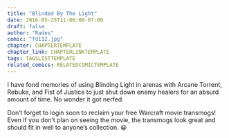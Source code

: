 ```yaml
---
title: "Blinded By The Light"
date: 2016-05-25T11:06:00-07:00
draft: false
author: "Rades"
comic: "fd112.jpg"
chapter: CHAPTERTEMPLATE
chapter_link: CHAPTERLINKTEMPLATE
tags: TAGSLISTTEMPLATE
related_comics: RELATEDCOMICTEMPLATE
---
```


I have fond memories of using Blinding Light in arenas with Arcane Torrent, Rebuke, and Fist of Justice to just shut down enemy healers for an absurd amount of time. No wonder it got nerfed.


Don’t forget to login soon to reclaim your free Warcraft movie transmogs! Even if you don’t plan on seeing the movie, the transmogs look great and should fit in well to anyone’s collection. 😀

